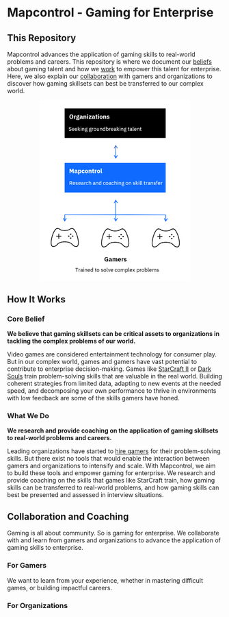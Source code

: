 # Mapcontrol - Gaming for Enterprise

## This Repository

Mapcontrol advances the application of gaming skills to real-world problems and careers. This repository is where we document our [beliefs]() about gaming talent and how we [work]() to empower this talent for enterprise. Here, we also explain our [collaboration]() with gamers and organizations to discover how gaming skillsets can best be transferred to our complex world.

<p align="center">
<img width="354" height="419.5" src="assets/mapcontrol-stack.PNG"></img>
</p>

## How It Works

### Core Belief

**We believe that gaming skillsets can be critical assets to organizations in tackling the complex problems of our world.**

Video games are considered entertainment technology for consumer play. But in our complex world, games and gamers have vast potential to contribute to enterprise decision-making. Games like [StarCraft II](https://en.wikipedia.org/wiki/StarCraft_II:_Wings_of_Liberty) or [Dark Souls](https://en.wikipedia.org/wiki/Dark_Souls) train problem-solving skills that are valuable in the real world. Building coherent strategies from limited data, adapting to new events at the needed speed, and decomposing your own performance to thrive in environments with low feedback are some of the skills gamers have honed. 

### What We Do

**We research and provide coaching on the application of gaming skillsets to real-world problems and careers.**

Leading organizations have started to [hire gamers](https://www.businessinsider.com/retired-gamer-offered-internship-for-past-starcraft-2-performance-2019-10) for their problem-solving skills. But there exist no tools that would enable the interaction between gamers and organizations to intensify and scale. With Mapcontrol, we aim to build these tools and empower gaming for enterprise. We research and provide coaching on the skills that games like StarCraft train, how gaming skills can be transferred to real-world problems, and how gaming skills can best be presented and assessed in interview situations.

## Collaboration and Coaching

Gaming is all about community. So is gaming for enterprise. We collaborate with and learn from gamers and organizations to advance the application of gaming skills to enterprise. 

### For Gamers

We want to learn from your experience, whether in mastering difficult games, or building impactful careers. 

### For Organizations


